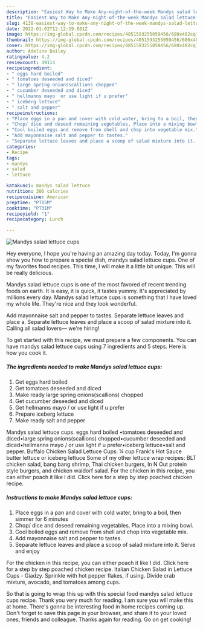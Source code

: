 ```yaml
---
description: "Easiest Way to Make Any-night-of-the-week Mandys salad lettuce cups"
title: "Easiest Way to Make Any-night-of-the-week Mandys salad lettuce cups"
slug: 4138-easiest-way-to-make-any-night-of-the-week-mandys-salad-lettuce-cups
date: 2022-01-02T12:12:19.881Z
image: https://img-global.cpcdn.com/recipes/4851593255059456/680x482cq70/mandys-salad-lettuce-cups-recipe-main-photo.jpg
thumbnail: https://img-global.cpcdn.com/recipes/4851593255059456/680x482cq70/mandys-salad-lettuce-cups-recipe-main-photo.jpg
cover: https://img-global.cpcdn.com/recipes/4851593255059456/680x482cq70/mandys-salad-lettuce-cups-recipe-main-photo.jpg
author: Adeline Bailey
ratingvalue: 4.2
reviewcount: 49114
recipeingredient:
- " eggs hard boiled"
- " tomatoes deseeded and diced"
- " large spring onionsscallions chopped"
- " cucumber deseeded and diced"
- " hellmanns mayo  or use light if u prefer"
- " iceberg lettuce"
- " salt and pepper"
recipeinstructions:
- "Place eggs in a pan and cover with cold water, bring to a boil, then simmer for 6 minutes"
- "Chop/ dice and deseed remaining vegetables, Place into a mixing bowl."
- "Cool boiled eggs and remove from shell and chop into vegetable mix."
- "Add mayonnaise salt and pepper to tastes."
- "Separate lettuce leaves and place a scoop of salad mixture into it. Serve and enjoy"
categories:
- Recipe
tags:
- mandys
- salad
- lettuce

katakunci: mandys salad lettuce 
nutrition: 300 calories
recipecuisine: American
preptime: "PT15M"
cooktime: "PT31M"
recipeyield: "1"
recipecategory: Lunch

---
```



![Mandys salad lettuce cups](https://img-global.cpcdn.com/recipes/4851593255059456/680x482cq70/mandys-salad-lettuce-cups-recipe-main-photo.jpg)

Hey everyone, I hope you're having an amazing day today. Today, I'm gonna show you how to prepare a special dish, mandys salad lettuce cups. One of my favorites food recipes. This time, I will make it a little bit unique. This will be really delicious.

Mandys salad lettuce cups is one of the most favored of recent trending foods on earth. It is easy, it is quick, it tastes yummy. It's appreciated by millions every day. Mandys salad lettuce cups is something that I have loved my whole life. They're nice and they look wonderful.

Add mayonnaise salt and pepper to tastes. Separate lettuce leaves and place a. Separate lettuce leaves and place a scoop of salad mixture into it. Calling all salad lovers— we&#39;re hiring!


To get started with this recipe, we must prepare a few components. You can have mandys salad lettuce cups using 7 ingredients and 5 steps. Here is how you cook it.

<!--inarticleads1-->

##### The ingredients needed to make Mandys salad lettuce cups:

1. Get  eggs hard boiled
1. Get  tomatoes deseeded and diced
1. Make ready  large spring onions(scallions) chopped
1. Get  cucumber deseeded and diced
1. Get  hellmanns mayo / or use light if u prefer
1. Prepare  iceberg lettuce
1. Make ready  salt and pepper


Mandys salad lettuce cups. eggs hard boiled •tomatoes deseeded and diced•large spring onions(scallions) chopped•cucumber deseeded and diced•hellmanns mayo / or use light if u prefer•iceberg lettuce•salt and pepper. Buffalo Chicken Salad Lettuce Cups. ¼ cup Frank&#39;s Hot Sauce butter lettuce or iceberg lettuce Some of my other lettuce wrap recipes: BLT chicken salad, bang bang shrimp, Thai chicken burgers, In N Out protein style burgers, and chicken waldorf salad. For the chicken in this recipe, you can either poach it like I did. Click here for a step by step poached chicken recipe. 

<!--inarticleads2-->

##### Instructions to make Mandys salad lettuce cups:

1. Place eggs in a pan and cover with cold water, bring to a boil, then simmer for 6 minutes
1. Chop/ dice and deseed remaining vegetables, Place into a mixing bowl.
1. Cool boiled eggs and remove from shell and chop into vegetable mix.
1. Add mayonnaise salt and pepper to tastes.
1. Separate lettuce leaves and place a scoop of salad mixture into it. Serve and enjoy


For the chicken in this recipe, you can either poach it like I did. Click here for a step by step poached chicken recipe. Italian Chicken Salad in Lettuce Cups - Giadzy. Sprinkle with hot pepper flakes, if using. Divide crab mixture, avocado, and tomatoes among cups. 

So that is going to wrap this up with this special food mandys salad lettuce cups recipe. Thank you very much for reading. I am sure you will make this at home. There's gonna be interesting food in home recipes coming up. Don't forget to save this page in your browser, and share it to your loved ones, friends and colleague. Thanks again for reading. Go on get cooking!
